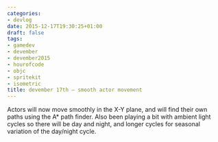 ```yaml
---
categories:
- devlog
date: 2015-12-17T19:30:25+01:00
draft: false
tags:
- gamedev
- devember
- devember2015
- hourofcode
- objc
- spritekit
- isometric
title: devember 17th — smooth actor movement
---
```


Actors will now move smoothly in the X-Y plane, and will find their own paths using the A* path finder. Also been playing a bit with ambient light cycles so there will be day and night, and longer cycles for seasonal variation of the day/night cycle.